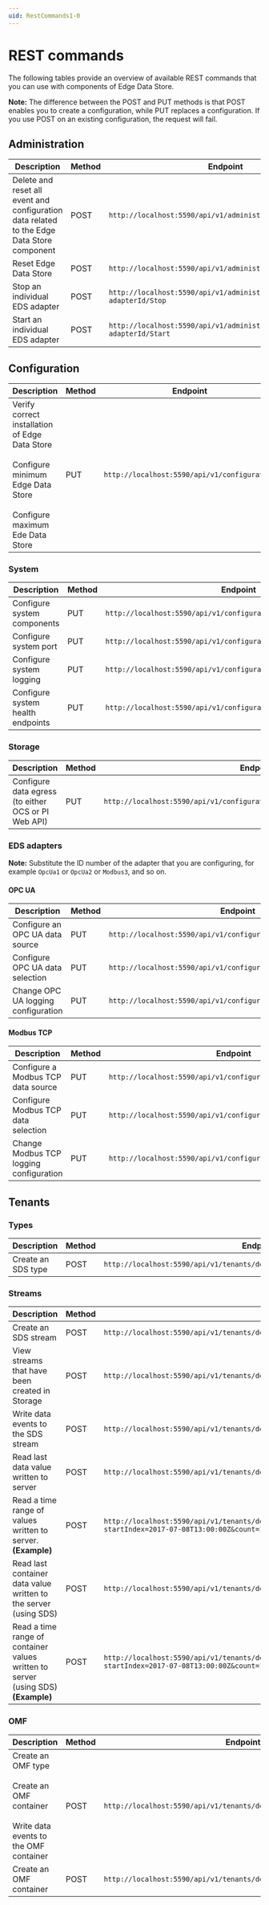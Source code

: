 ```yaml
---
uid: RestCommands1-0
---
```


# REST commands

The following tables provide an overview of available REST commands that you can use with components of Edge Data Store.

**Note:** The difference between the POST and PUT methods is that POST enables you to create a
configuration, while PUT replaces a configuration. If you use POST on an existing
configuration, the request will fail.

## Administration

| Description | Method | Endpoint |
| ----------- | ------ | -------- |
|Delete and reset all event and configuration data related to the Edge Data Store component | POST | `http://localhost:5590/api/v1/administration/Storage/Reset`|
|Reset Edge Data Store | POST | `http://localhost:5590/api/v1/administration/System/Reset`|
|Stop an individual EDS adapter | POST | `http://localhost:5590/api/v1/administration/EDS adapterId/Stop`|
| Start an individual EDS adapter | POST | `http://localhost:5590/api/v1/administration/EDS adapterId/Start` |

## Configuration

| Description | Method | Endpoint |
| ----------- | ------ | -------- |
| Verify correct installation of Edge Data Store<br><br> Configure minimum Edge Data Store<br><br>Configure maximum Ede Data Store | PUT | `http://localhost:5590/api/v1/configuration`|

### System

| Description | Method | Endpoint |
| ----------- | ------ | -------- |
| Configure system components | PUT | `http://localhost:5590/api/v1/configuration/system/components` |
| Configure system port | PUT | `http://localhost:5590/api/v1/configuration/system/port`
| Configure system logging | PUT | `http://localhost:5590/api/v1/configuration/System/Logging`|
| Configure system health endpoints | PUT | `http://localhost:5590/api/v1/configuration/System/HealthEndpoints` |

### Storage

| Description | Method | Endpoint |
| ----------- | ------ | -------- |
| Configure data egress (to either OCS or PI Web API) | PUT | `http://localhost:5590/api/v1/configuration/storage/PeriodicEgressEndpoints/`|

### EDS adapters

**Note:** Substitute the ID number of the adapter that you are configuring, for example `OpcUa1` or `OpcUa2` or `Modbus3`, and so on.

#### OPC UA

| Description | Method | Endpoint |
| ----------- | ------ | -------- |
| Configure an OPC UA data source | PUT | `http://localhost:5590/api/v1/configuration/OpcUa1/Datasource`|
| Configure OPC UA data selection | PUT | `http://localhost:5590/api/v1/configuration/OpcUa1/Dataselection`|
| Change OPC UA logging configuration | PUT | `http://localhost:5590/api/v1/configuration/OpcUa1/Logging` |


#### Modbus TCP

| Description | Method | Endpoint |
| ----------- | ------ | -------- |
| Configure a Modbus TCP data source | PUT | `http://localhost:5590/api/v1/configuration/Modbus1/Datasource`|
| Configure Modbus TCP data selection | PUT | `http://localhost:5590/api/v1/configuration/Modbus1/Datasource`|
| Change Modbus TCP logging configuration | PUT | `http://localhost:5590/api/v1/configuration/Modbus1/Logging` |

## Tenants

### Types

| Description | Method | Endpoint |
| ----------- | ------ | -------- |
| Create an SDS type | POST | `http://localhost:5590/api/v1/tenants/default/namespaces/default/types/Simple` |

### Streams

| Description | Method | Endpoint |
| ----------- | ------ | -------- |
| Create an SDS stream | POST | `http://localhost:5590/api/v1/tenants/default/namespaces/default/streams/Simple` |
| View streams that have been created in Storage | POST | `http://localhost:5590/api/v1/tenants/default/namespaces/default/streams/`|
| Write data events to the SDS stream | POST | `http://localhost:5590/api/v1/tenants/default/namespaces/default/streams/Simple/Data` |
| Read last data value written to server | POST | `http://localhost:5590/api/v1/tenants/default/namespaces/default/streams/Simple/Data/Last`|
| Read a time range of values written to server.<br>**(Example)** | POST | `http://localhost:5590/api/v1/tenants/default/namespaces/default/streams/Simple/Data?startIndex=2017-07-08T13:00:00Z&count=100`|
| Read last container data value written to the server (using SDS) | POST | `http://localhost:5590/api/v1/tenants/default/namespaces/default/streams/MyCustomContainer/Data/Last`|
| Read a time range of container values written to server (using SDS) **(Example)** | POST | `http://localhost:5590/api/v1/tenants/default/namespaces/default/streams/MyCustomContainer/Data?startIndex=2017-07-08T13:00:00Z&count=100`|


### OMF
| Description | Method | Endpoint |
| ----------- | ------ | -------- |
| Create an OMF type <br><br>Create an OMF container<br><br>Write data events to the OMF container  | POST | `http://localhost:5590/api/v1/tenants/default/namespaces/default/omf/`|
| Create an OMF container | POST | `http://localhost:5590/api/v1/tenants/default/namespaces/default/omf/`|
